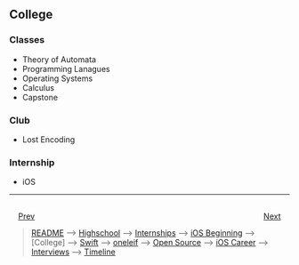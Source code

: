 ## College

### Classes
- Theory of Automata
- Programming Lanagues
- Operating Systems
- Calculus
- Capstone 

### Club
- Lost Encoding

### Internship
- iOS

***

<div style="padding: 16;">
	<div style="float: left">
		<a href="../README.md">Prev</a>
	</div>
	<div style="float: right">
		<a href="swift.md">Next</a>
	</div>
</div>

> [README](../README.md) --> [Highschool](highschool.md) --> [Internships](internships.md) --> [iOS Beginning](iOS-beginning.md) --> [College] --> [Swift](swift.md) --> [oneleif](oneleif.md) --> [Open Source](open-source.md) --> [iOS Career](iOS-career.md) --> [Interviews](interviews.md) --> [Timeline](timeline.md)

